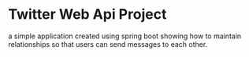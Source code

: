 
# Twitter Web Api Project
a simple application created using spring boot showing how to maintain relationships so that users can send messages to each other.
